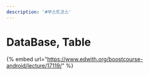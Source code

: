 ```yaml
---
description: '#부스트코스'
---
```


# DataBase, Table

{% embed url="https://www.edwith.org/boostcourse-android/lecture/17119/" %}



